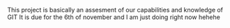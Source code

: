 This project is basically an assesment of our capabilities and knowledge of GIT
It is due for the 6th of november 
and I am just doing right now hehehe
